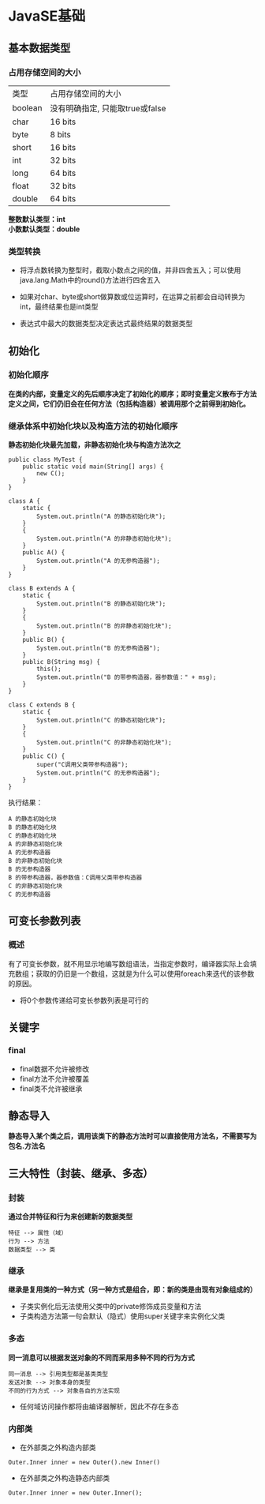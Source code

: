 # JavaSE基础
## 基本数据类型
### 占用存储空间的大小
<table>
<tr>
<td>类型</td>
<td>占用存储空间的大小</td>
</tr>
<tr>
<td>boolean</td>
<td>没有明确指定, 只能取true或false</td>
</tr>
<tr>
<td>char</td>
<td>16 bits</td>
</tr>
<tr>
<td>byte</td>
<td>8 bits</td>
</tr>
<tr>
<td>short</td>
<td>16 bits</td>
</tr>
<tr>
<td>int</td>
<td>32 bits</td>
</tr>
<tr>
<td>long</td>
<td>64 bits</td>
</tr>
<tr>
<td>float</td>
<td>32 bits</td>
</tr>
<tr>
<td>double</td>
<td>64 bits</td>
</tr>
</table>

**整数默认类型：int** <br/>
**小数默认类型：double**

### 类型转换
* 将浮点数转换为整型时，截取小数点之间的值，并非四舍五入；可以使用java.lang.Math中的round()方法进行四舍五入

* 如果对char、byte或short做算数或位运算时，在运算之前都会自动转换为int，最终结果也是int类型

* 表达式中最大的数据类型决定表达式最终结果的数据类型

## 初始化
### 初始化顺序
**在类的内部，变量定义的先后顺序决定了初始化的顺序；即时变量定义散布于方法定义之间，它们仍旧会在任何方法（包括构造器）被调用那个之前得到初始化。**

### 继承体系中初始化块以及构造方法的初始化顺序
**静态初始化块最先加载，非静态初始化块与构造方法次之**
```
public class MyTest {
    public static void main(String[] args) {
        new C();
    }
}

class A {
    static {
        System.out.println("A 的静态初始化块");
    }
    {
        System.out.println("A 的非静态初始化块");
    }
    public A() {
        System.out.println("A 的无参构造器");
    }
}

class B extends A {
    static {
        System.out.println("B 的静态初始化块");
    }
    {
        System.out.println("B 的非静态初始化块");
    }
    public B() {
        System.out.println("B 的无参构造器");
    }
    public B(String msg) {
        this();
        System.out.println("B 的带参构造器，器参数值：" + msg);
    }
}

class C extends B {
    static {
        System.out.println("C 的静态初始化块");
    }
    {
        System.out.println("C 的非静态初始化块");
    }
    public C() {
        super("C调用父类带参构造器");
        System.out.println("C 的无参构造器");
    }
}
```
执行结果：
```
A 的静态初始化块
B 的静态初始化块
C 的静态初始化块
A 的非静态初始化块
A 的无参构造器
B 的非静态初始化块
B 的无参构造器
B 的带参构造器，器参数值：C调用父类带参构造器
C 的非静态初始化块
C 的无参构造器
```

## 可变长参数列表
### 概述
有了可变长参数，就不用显示地编写数组语法，当指定参数时，编译器实际上会填充数组；获取的仍旧是一个数组，这就是为什么可以使用foreach来迭代的该参数的原因。
- 将0个参数传递给可变长参数列表是可行的

## 关键字
### final
- final数据不允许被修改
- final方法不允许被覆盖
- final类不允许被继承

## 静态导入
**静态导入某个类之后，调用该类下的静态方法时可以直接使用方法名，不需要写为包名.方法名**

## 三大特性（封装、继承、多态）
### 封装
**通过合并特征和行为来创建新的数据类型**
```
特征 --> 属性（域）
行为 --> 方法
数据类型 --> 类
```
### 继承
**继承是复用类的一种方式（另一种方式是组合，即：新的类是由现有对象组成的）**
* 子类实例化后无法使用父类中的private修饰成员变量和方法
* 子类构造方法第一句会默认（隐式）使用super关键字来实例化父类

### 多态
**同一消息可以根据发送对象的不同而采用多种不同的行为方式**
```
同一消息 --> 引用类型都是基类类型
发送对象 --> 对象本身的类型
不同的行为方式 --> 对象各自的方法实现
```
- 任何域访问操作都将由编译器解析，因此不存在多态

### 内部类
- 在外部类之外构造内部类
```
Outer.Inner inner = new Outer().new Inner()
```
- 在外部类之外构造静态内部类
```
Outer.Inner inner = new Outer.Inner();
```